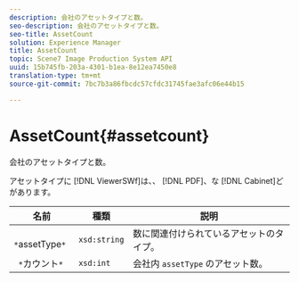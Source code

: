 ```yaml
---
description: 会社のアセットタイプと数。
seo-description: 会社のアセットタイプと数。
seo-title: AssetCount
solution: Experience Manager
title: AssetCount
topic: Scene7 Image Production System API
uuid: 15b745fb-203a-4301-b1ea-8e12ea7450e8
translation-type: tm+mt
source-git-commit: 7bc7b3a86fbcdc57cfdc31745fae3afc06e44b15

---
```



# AssetCount{#assetcount}

会社のアセットタイプと数。

アセットタイプに [!DNL ViewerSWf]は、、 [!DNL PDF]、な [!DNL Cabinet]どがあります。

| 名前 | 種類 | 説明 |
|---|---|---|
| ` *`assetType`*` | `xsd:string` | 数に関連付けられているアセットのタイプ。 |
| ` *`カウント`*` | `xsd:int` | 会社内 `assetType` のアセット数。 |


